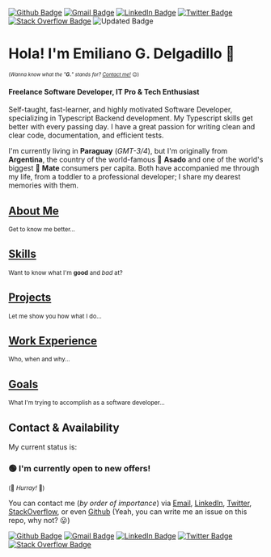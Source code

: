 [![Github Badge](https://img.shields.io/badge/github-%23100000.svg?&style=for-the-badge&logo=github&logoColor=white)](https://github.com/egdelgadillo)
[![Gmail Badge](https://img.shields.io/badge/gmail-D14836?&style=for-the-badge&logo=gmail&logoColor=white)](mailto:emilianog.delgadillo@gmail.com)
[![LinkedIn Badge](https://img.shields.io/badge/linkedin-%230077B5.svg?&style=for-the-badge&logo=linkedin&logoColor=white)](https://www.linkedin.com/in/emiliano-delgadillo-08b2a6196/)
[![Twitter Badge](https://img.shields.io/badge/twitter-%231DA1F2.svg?&style=for-the-badge&logo=twitter&logoColor=white)](https://twitter.com/egdelgadillo)
[![Stack Overflow Badge](https://img.shields.io/badge/stack%20overflow-FE7A16?logo=stack-overflow&logoColor=white&style=for-the-badge)](https://stackoverflow.com/users/14107359/emiliano-g-delgadillo)
![Updated Badge](https://badges.pufler.dev/updated/egdelgadillo/egdelgadillo)

# Hola! I'm Emiliano G. Delgadillo 👋

<sub><sup> (_Wanna know what the "**G.**" stands for? [Contact me!](#contact--availability)_ 😉)</sup></sub>

#### Freelance Software Developer, IT Pro & Tech Enthusiast

Self-taught, fast-learner, and highly motivated Software Developer, specializing in Typescript Backend development. My Typescript skills get better with every passing day. I have a great passion for writing clean and clear code, documentation, and efficient tests.

I'm currently living in **Paraguay** (_GMT-3/4_), but I'm originally from **Argentina**, the country of the world-famous 🥩 **Asado** and one of the world's biggest 🧉 **Mate** consumers per capita. Both have accompanied me through my life, from a toddler to a professional developer; I share my dearest memories with them.

## [About Me](./About%20Me.md)

<sub> Get to know me better... </sub>

## [Skills](Skills.md)

<sub> Want to know what I'm **good** and _bad_ at?</sub>

## [Projects](./Projects.md)

<sub> Let me show you how what I do...</sub>

## [Work Experience](./Work%20Experience.md)

<sub> Who, when and why...</sub>

## [Goals](./Goals.md)

<sub> What I'm trying to accomplish as a software developer...</sub>

## Contact & Availability

My current status is:

### 🟢 **I'm currently open to new offers!**

<sub>(🎉 _Hurray!_ 🎊)</sub>

<!--

### 🟢 **I'm currently open to new offers!**

<sub>(🎉 _Hurray!_ 🎊)</sub>

---

### 🟠 **I'm not actively looking for new offers...**

<sub>(Am I _really_ not? 🤔)</sub>

---

### 🔴 **I'm NOT open to new offers right now.**

<sub>(_Yikes!_ 😔)</sub>

-->

You can contact me (_by order of importance_) via [Email](mailto:emilianog.delgadillo@gmail.com), [LinkedIn](https://www.linkedin.com/in/emiliano-delgadillo-08b2a6196/), [Twitter](https://twitter.com/egdelgadillo), [StackOverflow](https://stackoverflow.com/users/14107359/emiliano-g-delgadillo), or even [Github](https://github.com/egdelgadillo/egdelgadillo/issues) (Yeah, you can write me an issue on this repo, why not? 😛)

[![Github Badge](https://img.shields.io/badge/github-%23100000.svg?&style=for-the-badge&logo=github&logoColor=white)](https://github.com/egdelgadillo)
[![Gmail Badge](https://img.shields.io/badge/gmail-D14836?&style=for-the-badge&logo=gmail&logoColor=white)](mailto:emilianog.delgadillo@gmail.com)
[![LinkedIn Badge](https://img.shields.io/badge/linkedin-%230077B5.svg?&style=for-the-badge&logo=linkedin&logoColor=white)](https://www.linkedin.com/in/emiliano-delgadillo-08b2a6196/)
[![Twitter Badge](https://img.shields.io/badge/twitter-%231DA1F2.svg?&style=for-the-badge&logo=twitter&logoColor=white)](https://twitter.com/egdelgadillo)
[![Stack Overflow Badge](https://img.shields.io/badge/stack%20overflow-FE7A16?logo=stack-overflow&logoColor=white&style=for-the-badge)](https://stackoverflow.com/users/14107359/emiliano-g-delgadillo)
